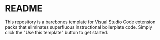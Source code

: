 # README

This repository is a barebones template for Visual Studio Code extension packs that eliminates superfluous instructional boilerplate code. Simply click the "Use this template" button to get started.